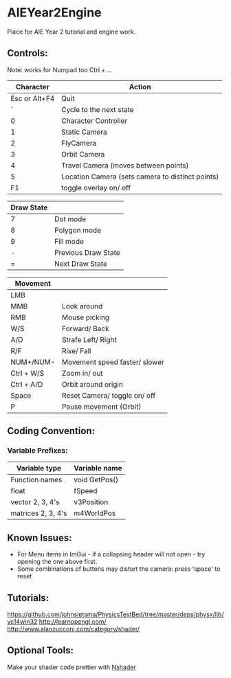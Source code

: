 # AIEYear2Engine
Place for AIE Year 2 tutorial and engine work.

## Controls:
Note: works for Numpad too
Ctrl + ...

| Character | Action 	|
| --- 		| --- 		|
|Esc or Alt+F4 		|Quit|
|` 		|Cycle to the next state|
|0 		|Character Controller |
|1 		|Static Camera|
|2 		|FlyCamera|
|3 		|Orbit Camera|
|4 		|Travel Camera (moves between points)|
|5 		|Location Camera (sets camera to distinct points)|
|F1 	|toggle overlay on/ off|

|Draw State||
| --- 		| --- 		|
|7 		|Dot mode|
|8 		|Polygon mode|
|9 		|Fill mode|
|- 		|Previous Draw State|
|= 		|Next Draw State|

|Movement||
| --- 		| --- 		|
|LMB 	||
|MMB 	|Look around|
|RMB 	|Mouse picking|
|W/S 	|Forward/ Back|
|A/D 	|Strafe Left/ Right|
|R/F 	|Rise/ Fall|
| NUM+/NUM-	| Movement speed faster/ slower|
|Ctrl + W/S |Zoom in/ out|
|Ctrl + A/D |Orbit around origin|
|Space 	|Reset Camera/ toggle on/ off|
|P 		|Pause movement (Orbit)|


## Coding Convention:
### Variable Prefixes: 
|Variable type|Variable name|
| --- 		| --- 		|
|Function names|void GetPos()|
|float|fSpeed |
|vector 2, 3, 4's|v3Position|
|matrices 2, 3, 4's|m4WorldPos |

## Known Issues:
- For Menu items in ImGui - if a collapsing header will not open - try opening the one above first.
- Some combinations of buttons may distort the camera: press 'space' to reset

## Tutorials:
https://github.com/johnsietsma/PhysicsTestBed/tree/master/deps/physx/lib/vc14win32
http://learnopengl.com/
http://www.alanzucconi.com/category/shader/


## Optional Tools: 
Make your shader code prettier with [Nshader](https://github.com/samizzo/nshader/)
